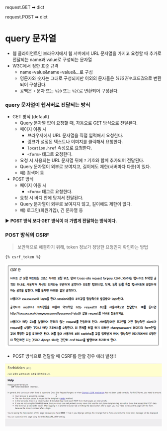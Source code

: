request.GET ➡ dict

request.POST ➡ dict

# query 문자열

* 웹 클라이언트인 브라우저에서 웹 서버에서 URL 문자열을 가지고 요청할 때 추가로 전달되는 name과 value로 구성되는 문자열
* W3C에서 정한 표준 규격
  * name=value&name=value&...로 구성
  * 영문자와 숫자는 그대로 구성되지만 이외의 문자들은 *%16진수코드값*으로 변환되어 구성된다.
  * 공백은 `+` 문자 또는 `%20` 또는 `%2C`로 변환되어 구성된다.



### query 문자열이 웹서버로 전달되는 방식

* GET 방식 (default)
  * Query 문자열 없이 요청할 때, 자동으로 GET 방식으로 전달된다.
  * 페이지 이동 시
    * 브라우저에서 URL 문자열을 직접 입력해서 요청한다.
    * 링크가 설정된 텍스트나 이미지를 클릭해서 요청한다.
    * `location.href` 속성으로 요청한다.
    * `<form>` 태그로 요청한다.
  * 요청 시 사용되는 URL 문자열 뒤에 `?` 기호와 함께 추가되어 전달된다.
  * Query 문자열이 외부로 보여지고, 길이에도 제한(서버마다 다름)이 있다.
  * 예) 검색어 등
* POST 방식
  * 페이지 이동 시
    * `<form>` 태그로 요청한다.
  * 요청 시 바디 안에 담겨서 전달된다.
  * Query 문자열이 외부로 보여지지 않고, 길이에도 제한이 없다.
  * 예) 로그인(회원가입), 긴 문자열 등

▶ **POST 방식 보다 GET 방식이 더 가볍게 전달하는 방식이다.**



### POST 방식의 CSRF

> 보안적으로 해결하기 위해, token 정보가 정당한 요청인지 확인하는 방법

```html
{% csrf_token %}
```

![image-20210726131639213](md-images/image-20210726131639213.png)

* POST 방식으로 전달할 때 CSRF를 안할 경우 에러 발생!!

![image-20210726131728577](md-images/image-20210726131728577.png)

